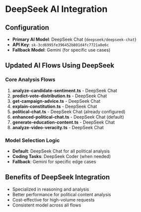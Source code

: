 # DeepSeek AI Integration

## Configuration
- **Primary AI Model**: DeepSeek Chat (`deepseek/deepseek-chat`)
- **API Key**: `sk-3cd6995fe396452b801d4fc7721a0e6c`
- **Fallback Model**: Gemini (for specific use cases)

## Updated AI Flows Using DeepSeek

### Core Analysis Flows
1. **analyze-candidate-sentiment.ts** - DeepSeek Chat
2. **predict-vote-distribution.ts** - DeepSeek Chat  
3. **get-campaign-advice.ts** - DeepSeek Chat
4. **explain-constitution.ts** - DeepSeek Chat
5. **political-chat.ts** - DeepSeek Chat (already configured)
6. **enhanced-political-chat.ts** - DeepSeek Chat (default)
7. **generate-education-content.ts** - DeepSeek Chat
8. **analyze-video-veracity.ts** - DeepSeek Chat

### Model Selection Logic
- **Default**: DeepSeek Chat for all political analysis
- **Coding Tasks**: DeepSeek Coder (when needed)
- **Fallback**: Gemini for specific edge cases

## Benefits of DeepSeek Integration
- Specialized in reasoning and analysis
- Better performance for political content analysis
- Cost-effective for high-volume requests
- Consistent model across all flows